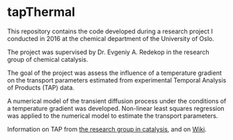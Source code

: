 # tapThermal

This repository contains the code developed during a research project I
conducted in 2016 at the chemical department of the University of Oslo.

The
project was supervised by Dr. Evgeniy A. Redekop in the research group of
chemical catalysis.

The goal of the project was assess the influence of a temperature gradient on
the transport parameters estimated from experimental Temporal Analysis of
Products (TAP) data.

A numerical model of the transient diffusion process under the conditions of a
temperature gradient was developed. Non-linear least squares regression was
applied to the numerical model to estimate the transport parameters.

Information on TAP from
[the research group in catalysis](http://www.mn.uio.no/kjemi/english/research/groups/catalysis/facilities/tap.html),
and on [Wiki](https://en.wikipedia.org/wiki/Temporal_analysis_of_products).
